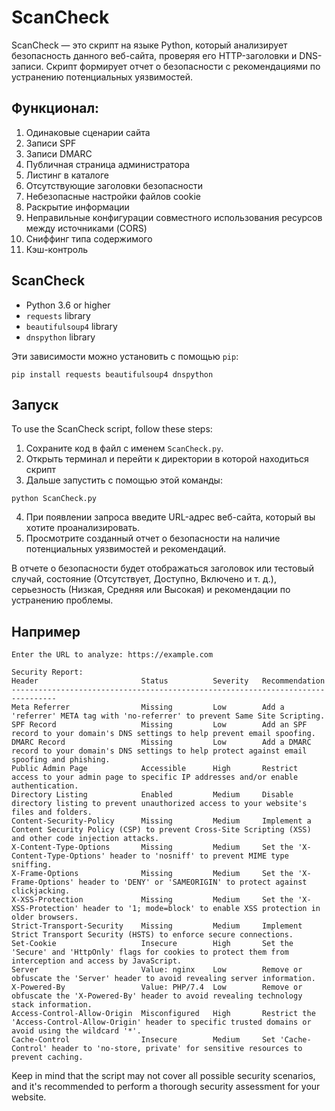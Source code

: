 # ScanCheck

ScanCheck — это скрипт на языке Python, который анализирует безопасность данного веб-сайта, проверяя его HTTP-заголовки и DNS-записи. Скрипт формирует отчет о безопасности с рекомендациями по устранению потенциальных уязвимостей.
## Функционал:

1. Одинаковые сценарии сайта
2. Записи SPF
3. Записи DMARC
4. Публичная страница администратора
5. Листинг в каталоге
6. Отсутствующие заголовки безопасности
7. Небезопасные настройки файлов cookie
8. Раскрытие информации
9. Неправильные конфигурации совместного использования ресурсов между источниками (CORS)
10. Сниффинг типа содержимого
11. Кэш-контроль


## ScanCheck

- Python 3.6 or higher
- `requests` library
- `beautifulsoup4` library
- `dnspython` library

Эти зависимости можно установить с помощью `pip`:

```
pip install requests beautifulsoup4 dnspython
```

## Запуск

To use the ScanCheck script, follow these steps:

1. Сохраните код в файл с именем `ScanCheck.py`.
2. Открыть терминал и перейти к директории в которой находиться скрипт
3. Дальше запустить с помощью этой команды:

```
python ScanCheck.py
```

4. При появлении запроса введите URL-адрес веб-сайта, который вы хотите проанализировать.
5. Просмотрите созданный отчет о безопасности на наличие потенциальных уязвимостей и рекомендаций.

В отчете о безопасности будет отображаться заголовок или тестовый случай, состояние (Отсутствует, Доступно, Включено и т. д.), серьезность (Низкая, Средняя или Высокая) и рекомендации по устранению проблемы.

## Например

```
Enter the URL to analyze: https://example.com

Security Report:
Header                       Status          Severity   Recommendation
--------------------------------------------------------------------------------
Meta Referrer                Missing         Low        Add a 'referrer' META tag with 'no-referrer' to prevent Same Site Scripting.
SPF Record                   Missing         Low        Add an SPF record to your domain's DNS settings to help prevent email spoofing.
DMARC Record                 Missing         Low        Add a DMARC record to your domain's DNS settings to help protect against email spoofing and phishing.
Public Admin Page            Accessible      High       Restrict access to your admin page to specific IP addresses and/or enable authentication.
Directory Listing            Enabled         Medium     Disable directory listing to prevent unauthorized access to your website's files and folders.
Content-Security-Policy      Missing         Medium     Implement a Content Security Policy (CSP) to prevent Cross-Site Scripting (XSS) and other code injection attacks.
X-Content-Type-Options       Missing         Medium     Set the 'X-Content-Type-Options' header to 'nosniff' to prevent MIME type sniffing.
X-Frame-Options              Missing         Medium     Set the 'X-Frame-Options' header to 'DENY' or 'SAMEORIGIN' to protect against clickjacking.
X-XSS-Protection             Missing         Medium     Set the 'X-XSS-Protection' header to '1; mode=block' to enable XSS protection in older browsers.
Strict-Transport-Security    Missing         Medium     Implement Strict Transport Security (HSTS) to enforce secure connections.
Set-Cookie                   Insecure        High       Set the 'Secure' and 'HttpOnly' flags for cookies to protect them from interception and access by JavaScript.
Server                       Value: nginx    Low        Remove or obfuscate the 'Server' header to avoid revealing server information.
X-Powered-By                 Value: PHP/7.4  Low        Remove or obfuscate the 'X-Powered-By' header to avoid revealing technology stack information.
Access-Control-Allow-Origin  Misconfigured   High       Restrict the 'Access-Control-Allow-Origin' header to specific trusted domains or avoid using the wildcard '*'.
Cache-Control                Insecure        Medium     Set 'Cache-Control' header to 'no-store, private' for sensitive resources to prevent caching.
```

Keep in mind that the script may not cover all possible security scenarios, and it's recommended to perform a thorough security assessment for your website.


